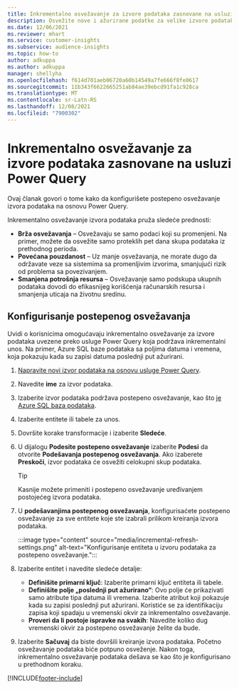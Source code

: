 ```yaml
---
title: Inkrementalno osvežavanje za izvore podataka zasnovane na usluzi Power Query
description: Osvežite nove i ažurirane podatke za velike izvore podataka na osnovu usluge Power Query.
ms.date: 12/06/2021
ms.reviewer: mhart
ms.service: customer-insights
ms.subservice: audience-insights
ms.topic: how-to
author: adkuppa
ms.author: adkuppa
manager: shellyha
ms.openlocfilehash: f614d701aeb06720a60b14549a7fe666f8fe0617
ms.sourcegitcommit: 11b343f6622665251ab84ae39ebcd91fa1c928ca
ms.translationtype: MT
ms.contentlocale: sr-Latn-RS
ms.lasthandoff: 12/08/2021
ms.locfileid: "7900302"
---
```

# <a name="incremental-refresh-for-data-sources-based-on-power-query"></a>Inkrementalno osvežavanje za izvore podataka zasnovane na usluzi Power Query

Ovaj članak govori o tome kako da konfigurišete postepeno osvežavanje izvora podataka na osnovu Power Query.

Inkrementalno osvežavanje izvora podataka pruža sledeće prednosti:

- **Brža osvežavanja** – Osvežavaju se samo podaci koji su promenjeni. Na primer, možete da osvežite samo proteklih pet dana skupa podataka iz prethodnog perioda.
- **Povećana pouzdanost** – Uz manje osvežavanja, ne morate dugo da održavate veze sa sistemima sa promenljivim izvorima, smanjujući rizik od problema sa povezivanjem.
- **Smanjena potrošnja resursa** – Osvežavanje samo podskupa ukupnih podataka dovodi do efikasnijeg korišćenja računarskih resursa i smanjenja uticaja na životnu sredinu.

## <a name="configure-incremental-refresh"></a>Konfigurisanje postepenog osvežavanja

Uvidi o korisnicima omogućavaju inkrementalno osvežavanje za izvore podataka uvezene preko usluge Power Query koja podržava inkrementalni unos. Na primer, Azure SQL baze podataka sa poljima datuma i vremena, koja pokazuju kada su zapisi datuma poslednji put ažurirani.

1. [Napravite novi izvor podataka na osnovu usluge Power Query](connect-power-query.md).

1. Navedite **ime** za izvor podataka.

1. Izaberite izvor podataka podržava postepeno osvežavanje, kao što [je Azure SQL baza podataka](/power-query/connectors/azuresqldatabase).

1. Izaberite entitete ili tabele za unos.

1. Dovršite korake transformacije i izaberite **Sledeće**.

1. U dijalogu **Podesite postepeno osvežavanje** izaberite **Podesi** da otvorite **Podešavanja postepenog osvežavanja**. Ako izaberete **Preskoči**, izvor podataka će osvežiti celokupni skup podataka.
   > [!TIP]
   > Kasnije možete primeniti i postepeno osvežavanje uređivanjem postojećeg izvora podataka.

1. U **podešavanjima postepenog osvežavanja**, konfigurisaćete postepeno osvežavanje za sve entitete koje ste izabrali prilikom kreiranja izvora podataka.

   :::image type="content" source="media/incremental-refresh-settings.png" alt-text="Konfigurisanje entiteta u izvoru podataka za postepeno osvežavanje.":::

1. Izaberite entitet i navedite sledeće detalje:

   - **Definišite primarni ključ**: Izaberite primarni ključ entiteta ili tabele.
   - **Definišite polje „poslednji put ažurirano“**: Ovo polje će prikazivati samo atribute tipa datuma ili vremena. Izaberite atribut koji pokazuje kada su zapisi poslednji put ažurirani. Koristiće se za identifikaciju zapisa koji spadaju u vremenski okvir za inkrementalno osvežavanje.
   - **Proveri da li postoje ispravke na svakih**: Navedite koliko dug vremenski okvir za postepeno osvežavanje želite da bude.

1. Izaberite **Sačuvaj** da biste dovršili kreiranje izvora podataka. Početno osvežavanje podataka biće potpuno osveženje. Nakon toga, inkrementalno osvežavanje podataka dešava se kao što je konfigurisano u prethodnom koraku.


[!INCLUDE[footer-include](../includes/footer-banner.md)]
